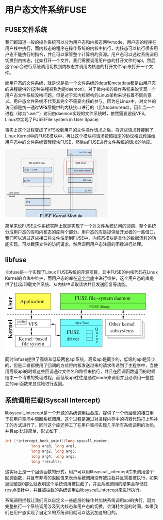 # 用户态文件系统FUSE

## FUSE文件系统

​	  我们都知道一般的操作系统可以分为用户态和内核态两种mode，用户态的程序在用户栈中执行，而内核态的程序在操作系统的内核中执行，内核态可以执行很多用户态不能执行的指令，并且可以掌管整个计算机的资源。用户态可以通过系统调用切换到内核态，比如打开一个文件，我们需要调用用户态的打开文件的api，然后这个api会进行系统调用切换到内核态并调用内核态的打开文件api来打开一个文件。

​	  而用户态的文件系统，就是说是指一个文件系统的data和metadata都是由用户态的进程提供的(这种进程被称为是daemon)，对于微内核的操作系统来说实现一个用户态文件系统没啥问题，但是对于宏内核架构的Linux架构来说有着不同的意义。用户态文件系统不代表其完全不需要内核的参与，因为在Linux中，对文件的访问都是统一通过**VFS**层提供的内核接口进行的（比如open/read），因此当一个进程（称为"user"）访问由daemon实现的文件系统时，依然需要途径VFS。Linux中实现了FUSE(File system in User Space)

​	  事实上这个过程变成了VFS收到用户的文件操作请求之后，将这些请求转接到了Linux Kernel中的FUSE模块中，再让这个模块将请求按照指定的协议格式传递给用户态中的文件系统管理模块FUSE，然后由FUSE进行文件系统的请求的响应。

<img src="static/image-20210729145748319.png" alt="image-20210729145748319" style="zoom: 33%;" />

简单来说FUSE文件系统实际上就是实现了一个对文件系统访问的回调，整个系统分成用户态的库和内核态的库两个部分。用户态的库是提供给开发者的一些借口，我们可以通过这些接口将文件注册到FUSE中，内核态模块是具体的数据流程的功能实现，可以截获文件的访问请求，然后调用用户态注册的函数进行处理。

## libfuse

​	  libfuse是一个实现了Linux FUSE系统的开源项目，其中FUSE的内核代码在Linux Kernel的仓库中维护，而用户态的库在[这个仓库](https://github.com/libfuse/libfuse)中进行维护，这个用户态的库提供了挂起/卸载文件系统、从内核中读取请求并且发送回复等功能。

![image-20210729163634704](static/image-20210729163634704.png)

​	  同时linfuse提供了高级和低级两套api系统，高级api是同步的，低级的api是异步的，但是二者都使用了回调的方式将内核发送过来的请求传递到了主程序中，当使用高级api的时候这些回调通过文件名和路径来执行，并且在回调函数返回的时候结束一个请求的处理过程，而低级api往往是通过inode来调用并且必须用一些独立的api函数来显式地进行返回。

## 系统调用拦截(Syscall Intercept)

​	  libsyscall_intercept是一个开源的系统调用拦截库，提供了一个低层级的接口用于在用户空间中阻断系统调用。这个过程是通过对进程内存中的机器代码打上热补丁的方式进行了，同时这个库还停工了在用户空间实现几乎所有系统调用的功能，并且api比较简单，形式如下：

```c
int (*intercept_hook_point)(long syscall_number,
			long arg0, long arg1,
			long arg2, long arg3,
			long arg4, long arg5,
			long *result);
```

这实际上是一个回调函数的形式，用户可以用libsyscall_intercept库来调用这个回调函数，并且有非零的返回值来表示系统调用没有被拦截并且需要被执行，如果返回值是0那么就表明这个系统调用被拦截了，并且系统调用的结果会存储在result指针中，并且被拦截的系统调用由libsyscall_intercept来进行执行。

​	  系统调用拦截让我们可以自定义一些底层的操作并加快系统调用api的执行，因为完整执行一个系统调用涉及到内核态和用户态的切换，会消耗大量的时间，如果我们在用户态实现了自定义的系统调用就可以达到加速的目的。























